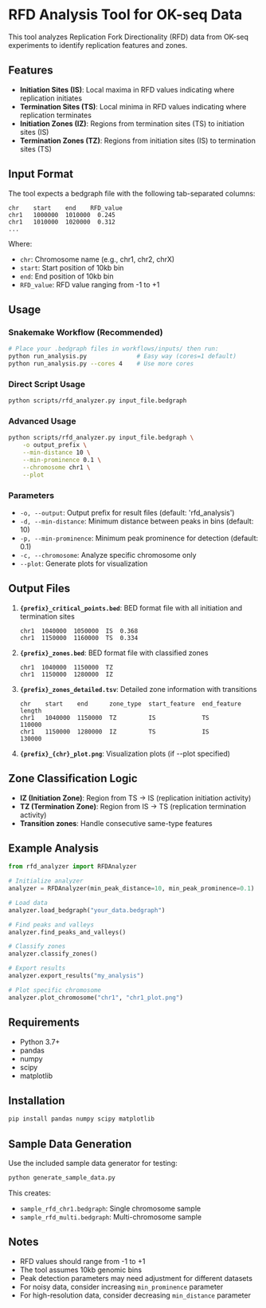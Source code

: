 # RFD Analysis Tool for OK-seq Data

This tool analyzes Replication Fork Directionality (RFD) data from OK-seq experiments to identify replication features and zones.

## Features

- **Initiation Sites (IS)**: Local maxima in RFD values indicating where replication initiates
- **Termination Sites (TS)**: Local minima in RFD values indicating where replication terminates  
- **Initiation Zones (IZ)**: Regions from termination sites (TS) to initiation sites (IS)
- **Termination Zones (TZ)**: Regions from initiation sites (IS) to termination sites (TS)

## Input Format

The tool expects a bedgraph file with the following tab-separated columns:
```
chr    start    end    RFD_value
chr1   1000000  1010000  0.245
chr1   1010000  1020000  0.312
...
```

Where:
- `chr`: Chromosome name (e.g., chr1, chr2, chrX)
- `start`: Start position of 10kb bin
- `end`: End position of 10kb bin  
- `RFD_value`: RFD value ranging from -1 to +1

## Usage

### Snakemake Workflow (Recommended)

```bash
# Place your .bedgraph files in workflows/inputs/ then run:
python run_analysis.py              # Easy way (cores=1 default)
python run_analysis.py --cores 4    # Use more cores
```

### Direct Script Usage

```bash
python scripts/rfd_analyzer.py input_file.bedgraph
```

### Advanced Usage

```bash
python scripts/rfd_analyzer.py input_file.bedgraph \
    -o output_prefix \
    --min-distance 10 \
    --min-prominence 0.1 \
    --chromosome chr1 \
    --plot
```

### Parameters

- `-o, --output`: Output prefix for result files (default: 'rfd_analysis')
- `-d, --min-distance`: Minimum distance between peaks in bins (default: 10)
- `-p, --min-prominence`: Minimum peak prominence for detection (default: 0.1)
- `-c, --chromosome`: Analyze specific chromosome only
- `--plot`: Generate plots for visualization

## Output Files

1. **`{prefix}_critical_points.bed`**: BED format file with all initiation and termination sites
   ```
   chr1  1040000  1050000  IS  0.368
   chr1  1150000  1160000  TS  0.334
   ```

2. **`{prefix}_zones.bed`**: BED format file with classified zones
   ```
   chr1  1040000  1150000  TZ
   chr1  1150000  1280000  IZ
   ```

3. **`{prefix}_zones_detailed.tsv`**: Detailed zone information with transitions
   ```
   chr    start    end      zone_type  start_feature  end_feature  length
   chr1   1040000  1150000  TZ         IS             TS           110000
   chr1   1150000  1280000  IZ         TS             IS           130000
   ```

4. **`{prefix}_{chr}_plot.png`**: Visualization plots (if --plot specified)

## Zone Classification Logic

- **IZ (Initiation Zone)**: Region from TS → IS (replication initiation activity)
- **TZ (Termination Zone)**: Region from IS → TS (replication termination activity)
- **Transition zones**: Handle consecutive same-type features

## Example Analysis

```python
from rfd_analyzer import RFDAnalyzer

# Initialize analyzer
analyzer = RFDAnalyzer(min_peak_distance=10, min_peak_prominence=0.1)

# Load data
analyzer.load_bedgraph("your_data.bedgraph")

# Find peaks and valleys
analyzer.find_peaks_and_valleys()

# Classify zones
analyzer.classify_zones()

# Export results
analyzer.export_results("my_analysis")

# Plot specific chromosome
analyzer.plot_chromosome("chr1", "chr1_plot.png")
```

## Requirements

- Python 3.7+
- pandas
- numpy
- scipy
- matplotlib

## Installation

```bash
pip install pandas numpy scipy matplotlib
```

## Sample Data Generation

Use the included sample data generator for testing:

```bash
python generate_sample_data.py
```

This creates:
- `sample_rfd_chr1.bedgraph`: Single chromosome sample
- `sample_rfd_multi.bedgraph`: Multi-chromosome sample

## Notes

- RFD values should range from -1 to +1
- The tool assumes 10kb genomic bins
- Peak detection parameters may need adjustment for different datasets
- For noisy data, consider increasing `min_prominence` parameter
- For high-resolution data, consider decreasing `min_distance` parameter